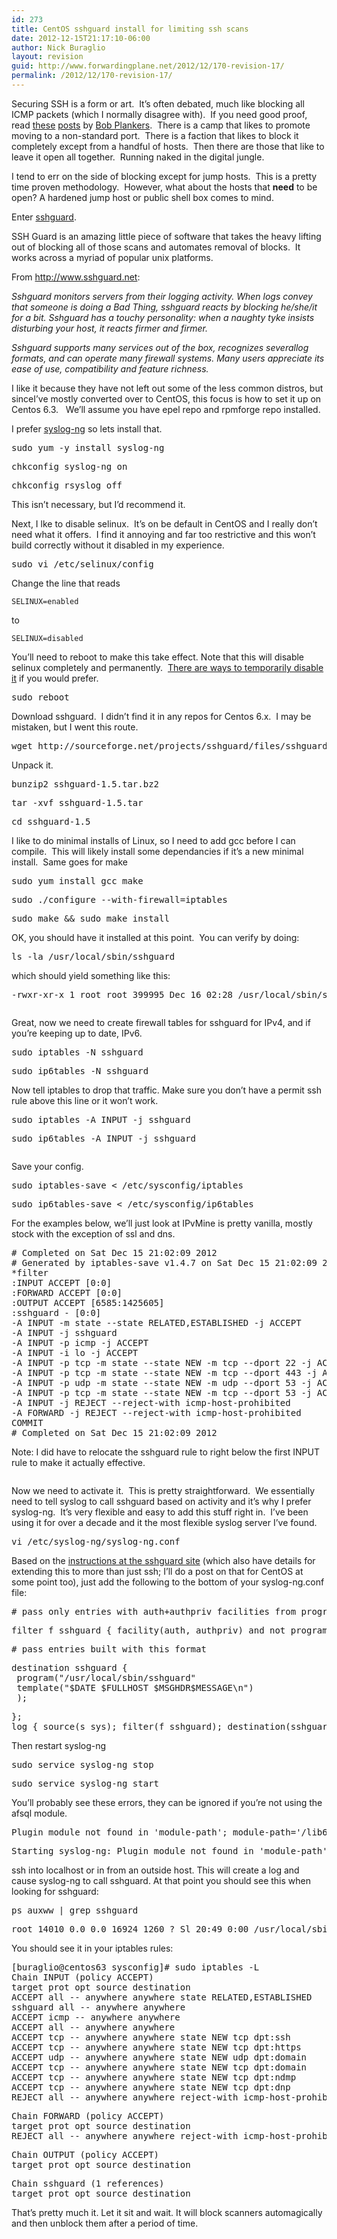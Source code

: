 ```yaml
---
id: 273
title: CentOS sshguard install for limiting ssh scans
date: 2012-12-15T21:17:10-06:00
author: Nick Buraglio
layout: revision
guid: http://www.forwardingplane.net/2012/12/170-revision-17/
permalink: /2012/12/170-revision-17/
---
```

Securing SSH is a form or art.  It&#8217;s often debated, much like blocking all ICMP packets (which I normally disagree with).  If you need good proof, read [these](http://lonesysadmin.net/2012/11/20/changing-sshd-port-numbers-continues-to-be-a-bad-idea/) [posts](http://lonesysadmin.net/2012/10/19/on-using-alternate-ports-for-ssh/) by [Bob Plankers](https://twitter.com/plankers).  There is a camp that likes to promote moving to a non-standard port.  There is a faction that likes to block it completely except from a handful of hosts.  Then there are those that like to leave it open all together.  Running naked in the digital jungle.

I tend to err on the side of blocking except for jump hosts.  This is a pretty time proven methodology.  However, what about the hosts that **need** to be open? A hardened jump host or public shell box comes to mind.

Enter [sshguard](http://www.sshguard.net).

SSH Guard is an amazing little piece of software that takes the heavy lifting out of blocking all of those scans and automates removal of blocks.  It works across a myriad of popular unix platforms.

From <http://www.sshguard.net>:

_Sshguard monitors servers from their logging activity. When logs convey that someone is doing a Bad Thing, sshguard reacts by blocking he/she/it for a bit. Sshguard has a touchy personality: when a naughty tyke insists disturbing your host, it reacts firmer and firmer._

_Sshguard supports many services out of the box, recognizes severallog formats, and can operate many firewall systems. Many users appreciate its ease of use, compatibility and feature richness._

I like it because they have not left out some of the less common distros, but sinceI&#8217;ve mostly converted over to CentOS, this focus is how to set it up on Centos 6.3.   We&#8217;ll assume you have epel repo and rpmforge repo installed.

I prefer [syslog-ng](http://www.balabit.com/network-security/syslog-ng) so lets install that.

<pre>sudo yum -y install syslog-ng</pre>

<pre>chkconfig syslog-ng on</pre>

<pre>chkconfig rsyslog off</pre>

This isn&#8217;t necessary, but I&#8217;d recommend it.

Next, I lke to disable selinux.  It&#8217;s on be default in CentOS and I really don&#8217;t need what it offers.  I find it annoying and far too restrictive and this won&#8217;t build correctly without it disabled in my experience.

<pre>sudo vi /etc/selinux/config</pre>

Change the line that reads

    SELINUX=enabled

to

    SELINUX=disabled

You&#8217;ll need to reboot to make this take effect. Note that this will disable selinux completely and permanently.  [There are ways to temporarily disable it](http://www.revsys.com/writings/quicktips/turn-off-selinux.html) if you would prefer.

<pre>sudo reboot</pre>

Download sshguard.  I didn&#8217;t find it in any repos for Centos 6.x.  I may be mistaken, but I went this route.

<pre>wget http://sourceforge.net/projects/sshguard/files/sshguard/sshguard-1.5/sshguard-1.5.tar.bz2/download</pre>

Unpack it.

<pre>bunzip2 sshguard-1.5.tar.bz2</pre>

<pre>tar -xvf sshguard-1.5.tar</pre>

<pre>cd sshguard-1.5</pre>

I like to do minimal installs of Linux, so I need to add gcc before I can compile.  This will likely install some dependancies if it&#8217;s a new minimal install.  Same goes for make

<pre>sudo yum install gcc make</pre>

<pre>sudo ./configure --with-firewall=iptables</pre>

<pre>sudo make && sudo make install</pre>

OK, you should have it installed at this point.  You can verify by doing:

<pre>ls -la /usr/local/sbin/sshguard</pre>

which should yield something like this:

<pre>-rwxr-xr-x 1 root root 399995 Dec 16 02:28 /usr/local/sbin/sshguard</pre>

<pre></pre>

Great, now we need to create firewall tables for sshguard for IPv4, and if you&#8217;re keeping up to date, IPv6.

<pre>sudo iptables -N sshguard</pre>

<pre>sudo ip6tables -N sshguard</pre>

Now tell iptables to drop that traffic. Make sure you don&#8217;t have a permit ssh rule above this line or it won&#8217;t work.

<pre>sudo iptables -A INPUT -j sshguard</pre>

<pre>sudo ip6tables -A INPUT -j sshguard</pre>

<pre></pre>

Save your config.  

<pre>sudo iptables-save &lt; /etc/sysconfig/iptables</pre>

<pre>sudo ip6tables-save &lt; /etc/sysconfig/ip6tables</pre>

For the examples below, we&#8217;ll just look at IPvMine is pretty vanilla, mostly stock with the exception of ssl and dns.

<pre># Completed on Sat Dec 15 21:02:09 2012
# Generated by iptables-save v1.4.7 on Sat Dec 15 21:02:09 2012
*filter
:INPUT ACCEPT [0:0]
:FORWARD ACCEPT [0:0]
:OUTPUT ACCEPT [6585:1425605]
:sshguard - [0:0]
-A INPUT -m state --state RELATED,ESTABLISHED -j ACCEPT 
-A INPUT -j sshguard 
-A INPUT -p icmp -j ACCEPT 
-A INPUT -i lo -j ACCEPT 
-A INPUT -p tcp -m state --state NEW -m tcp --dport 22 -j ACCEPT 
-A INPUT -p tcp -m state --state NEW -m tcp --dport 443 -j ACCEPT 
-A INPUT -p udp -m state --state NEW -m udp --dport 53 -j ACCEPT 
-A INPUT -p tcp -m state --state NEW -m tcp --dport 53 -j ACCEPT 
-A INPUT -j REJECT --reject-with icmp-host-prohibited 
-A FORWARD -j REJECT --reject-with icmp-host-prohibited 
COMMIT
# Completed on Sat Dec 15 21:02:09 2012</pre>

Note: I did have to relocate the sshguard rule to right below the first INPUT rule to make it actually effective.

<pre></pre>

Now we need to activate it.  This is pretty straightforward.  We essentially need to tell syslog to call sshguard based on activity and it&#8217;s why I prefer syslog-ng.  It&#8217;s very flexible and easy to add this stuff right in.  I&#8217;ve been using it for over a decade and it the most flexible syslog server I&#8217;ve found.  

<pre>vi /etc/syslog-ng/syslog-ng.conf</pre>

Based on the [instructions at the sshguard site](http://www.sshguard.net/docs/setup/getlogs/syslog-ng/) (which also have details for extending this to more than just ssh; I&#8217;ll do a post on that for CentOS at some point too), just add the following to the bottom of your syslog-ng.conf file:

<pre># pass only entries with auth+authpriv facilities from programs other than sshguard</pre>

<pre>filter f_sshguard { facility(auth, authpriv) and not program("sshguard"); };</pre>

<pre># pass entries built with this format</pre>

<pre>destination sshguard {
 program("/usr/local/sbin/sshguard"
 template("$DATE $FULLHOST $MSGHDR$MESSAGE\n")
 );</pre>

<pre>};
log { source(s_sys); filter(f_sshguard); destination(sshguard); };</pre>

Then restart syslog-ng

<pre>sudo service syslog-ng stop</pre>

<pre>sudo service syslog-ng start</pre>

<div>
  You&#8217;ll probably see these errors, they can be ignored if you&#8217;re not using the afsql module.
</div>

<div>
</div>

<pre>Plugin module not found in 'module-path'; module-path='/lib64/syslog-ng', module='afsql'</pre>

<pre>Starting syslog-ng: Plugin module not found in 'module-path'; module-path='/lib64/syslog-ng', module='afsql'</pre>

ssh into localhost or in from an outside host. This will create a log and cause syslog-ng to call sshguard. At that point you should see this when looking for sshguard:

<pre>ps auxww | grep sshguard</pre>

<pre>root 14010 0.0 0.0 16924 1260 ? Sl 20:49 0:00 /usr/local/sbin/sshguard</pre>

You should see it in your iptables rules:

<pre>[buraglio@centos63 sysconfig]# sudo iptables -L
Chain INPUT (policy ACCEPT)
target prot opt source destination 
ACCEPT all -- anywhere anywhere state RELATED,ESTABLISHED 
sshguard all -- anywhere anywhere 
ACCEPT icmp -- anywhere anywhere 
ACCEPT all -- anywhere anywhere 
ACCEPT tcp -- anywhere anywhere state NEW tcp dpt:ssh 
ACCEPT tcp -- anywhere anywhere state NEW tcp dpt:https 
ACCEPT udp -- anywhere anywhere state NEW udp dpt:domain 
ACCEPT tcp -- anywhere anywhere state NEW tcp dpt:domain 
ACCEPT tcp -- anywhere anywhere state NEW tcp dpt:ndmp 
ACCEPT tcp -- anywhere anywhere state NEW tcp dpt:dnp 
REJECT all -- anywhere anywhere reject-with icmp-host-prohibited</pre>

<pre>Chain FORWARD (policy ACCEPT)
target prot opt source destination 
REJECT all -- anywhere anywhere reject-with icmp-host-prohibited</pre>

<pre>Chain OUTPUT (policy ACCEPT)
target prot opt source destination</pre>

<pre>Chain sshguard (1 references)
target prot opt source destination</pre>

That&#8217;s pretty much it. Let it sit and wait. It will block scanners automagically and then unblock them after a period of time.
